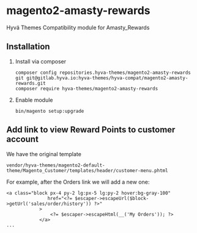 
# magento2-amasty-rewards
Hyvä Themes Compatibility module for Amasty_Rewards
 
## Installation
  
1. Install via composer
    ```
    composer config repositories.hyva-themes/magento2-amasty-rewards git git@gitlab.hyva.io:hyva-themes/hyva-compat/magento2-amasty-rewards.git
    composer require hyva-themes/magento2-amasty-rewards
    ```
2. Enable module
    ```
    bin/magento setup:upgrade
    ```

## Add link to view Reward Points to customer account

We have the original template
```
vendor/hyva-themes/magento2-default-theme/Magento_Customer/templates/header/customer-menu.phtml
```

For example, after the Orders link we will add a new one:

```
<a class="block px-4 py-2 lg:px-5 lg:py-2 hover:bg-gray-100"
               href="<?= $escaper->escapeUrl($block->getUrl('sales/order/history')) ?>"
            >
                <?= $escaper->escapeHtml(__('My Orders')); ?>
            </a>
...
```


